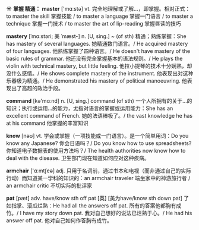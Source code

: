 ☀ <span class="category">**掌握 精通：**</span>
<span class="vocabulary">**master**</span> ['mɑːstə] 
<span class="definition">vt. 完全地理解或了解…，即掌握。相对正式：</span>to master the skill 掌握技能 / to master a language 掌握一门语言 / to master a technique 掌握一门技术 / to master the art of lip-reading 掌握唇读的技巧 
           
<span class="vocabulary">**mastery**</span> [ˈmɑ:stəri; 美 ˈmæst-]
<span class="definition">n. [U, sing.] ~ (of sth) 精通；熟练掌握：</span>She has mastery of several languages. 她精通数门语言。/ He acquired mastery of four languages. 他熟练掌握了四种语言。/ He doesn't have mastery of the basic rules of grammar. 他还没有完全掌握基本的语法规则。/ He plays the violin with technical mastery, but little feeling. 他拉小提琴的技术十分娴熟，却没什么感情。/ He shows complete mastery of the instrument. 他表现出对这种乐器极为精通。/ He demonstrated his mastery of political manoeuvring. 他表现出了高超的政治手段。

<span class="vocabulary">**command**</span> [kə'mɑːnd] 
<span class="definition">n. [U, sing.] command (of sth) 一个人所拥有的关于…的知识；执行或运用…的能力，尤指对语言的掌握或运用能力：</span>She has an excellent command of French. 她的法语棒极了。/ the vast knowledge he has at his command 他掌握的丰富知识

<span class="vocabulary">**know**</span> [nəʊ] 
<span class="definition">vt. 学会或掌握（一项技能或一门语言）。是一个简单用词：</span>Do you know any Japanese? 你会日语吗？/ Do you know how to use spreadsheets? 你知道电子数据表的使用方法吗？/ The health authorities now know how to deal with the disease. 卫生部门现在知道如何应对这种疾病。

<span class="vocabulary">**armchair**</span> ['ɑːmtʃeə] 
<span class="definition">adj. 只用于名词前，通过书本和电视（而非通过自己的实际行动）而知道某一学科的知识的：</span>an armchair traveler 端坐家中的神游旅行者 / an armchair critic 不切实际的批评家
           
<span class="vocabulary">**pat**</span> [pæt]
<span class="definition">adv. have/know sth off pat [英] [美为have/know sth down pat] 了如指掌、滚瓜烂熟：</span>He had all the answers off pat. 所有的答案他都胸有成竹。/ I have my story down pat. 我对自己想好的说法已烂熟于心。/ He had his answer off pat. 他对自己如何作答胸有成竹。
